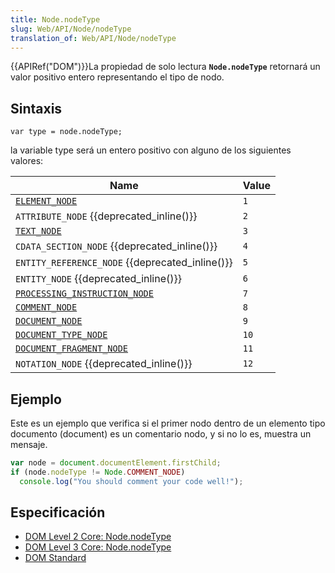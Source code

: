 ```yaml
---
title: Node.nodeType
slug: Web/API/Node/nodeType
translation_of: Web/API/Node/nodeType
---
```

{{APIRef("DOM")}}La propiedad de solo lectura **`Node.nodeType`** retornará un valor positivo entero representando el tipo de nodo.

## Sintaxis

    var type = node.nodeType;

la variable type será un entero positivo con alguno de los siguientes valores:

| Name                                                                    | Value |
| ----------------------------------------------------------------------- | ----- |
| [`ELEMENT_NODE`](/es/docs/Web/API/Element)                              | `1`   |
| `ATTRIBUTE_NODE` {{deprecated_inline()}}                       | `2`   |
| [`TEXT_NODE`](/es/docs/Web/API/Text)                                    | `3`   |
| `CDATA_SECTION_NODE` {{deprecated_inline()}}                   | `4`   |
| `ENTITY_REFERENCE_NODE` {{deprecated_inline()}}                | `5`   |
| `ENTITY_NODE` {{deprecated_inline()}}                          | `6`   |
| [`PROCESSING_INSTRUCTION_NODE`](/es/docs/Web/API/ProcessingInstruction) | `7`   |
| [`COMMENT_NODE`](/es/docs/Web/API/document.createComment)               | `8`   |
| [`DOCUMENT_NODE`](/es/docs/Web/HTML/Element/html)                       | `9`   |
| [`DOCUMENT_TYPE_NODE`](/es/docs/Web/API/document.doctype)               | `10`  |
| [`DOCUMENT_FRAGMENT_NODE`](/es/docs/Web/API/DocumentFragment)           | `11`  |
| `NOTATION_NODE` {{deprecated_inline()}}                        | `12`  |

## Ejemplo

Este es un ejemplo que verifica si el primer nodo dentro de un elemento tipo documento (document) es un comentario nodo, y si no lo es, muestra un mensaje.

```js
var node = document.documentElement.firstChild;
if (node.nodeType != Node.COMMENT_NODE)
  console.log("You should comment your code well!");
```

## Especificación

- [DOM Level 2 Core: Node.nodeType](http://www.w3.org/TR/DOM-Level-2-Core/core.html#ID-111237558)
- [DOM Level 3 Core: Node.nodeType](http://www.w3.org/TR/DOM-Level-3-Core/core.html#ID-111237558)
- [DOM Standard](http://dom.spec.whatwg.org/#node)
